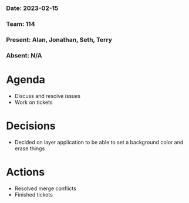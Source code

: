 ### Date: 2023-02-15
### Team: 114

### Present: Alan, Jonathan, Seth, Terry
### Absent: N/A

# Agenda
<ul>
  <li>Discuss and resolve issues</li>
  <li>Work on tickets</li>
</ul>

# Decisions
<ul>
  <li>Decided on layer application to be able to set a background color and erase things</li>
</ul>

# Actions
<ul>
  <li>Resolved merge conflicts</li>
  <li>Finished tickets</li>
</ul>
